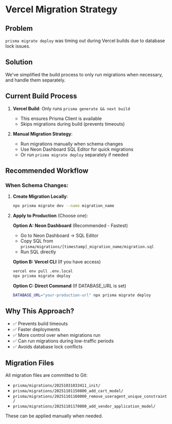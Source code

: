 # Vercel Migration Strategy

## Problem
`prisma migrate deploy` was timing out during Vercel builds due to database lock issues.

## Solution
We've simplified the build process to only run migrations when necessary, and handle them separately.

## Current Build Process

1. **Vercel Build**: Only runs `prisma generate && next build`
   - This ensures Prisma Client is available
   - Skips migrations during build (prevents timeouts)

2. **Manual Migration Strategy**:
   - Run migrations manually when schema changes
   - Use Neon Dashboard SQL Editor for quick migrations
   - Or run `prisma migrate deploy` separately if needed

## Recommended Workflow

### When Schema Changes:

1. **Create Migration Locally**:
   ```bash
   npx prisma migrate dev --name migration_name
   ```

2. **Apply to Production** (Choose one):

   **Option A: Neon Dashboard** (Recommended - Fastest)
   - Go to Neon Dashboard → SQL Editor
   - Copy SQL from `prisma/migrations/[timestamp]_migration_name/migration.sql`
   - Run SQL directly

   **Option B: Vercel CLI** (If you have access)
   ```bash
   vercel env pull .env.local
   npx prisma migrate deploy
   ```

   **Option C: Direct Command** (If DATABASE_URL is set)
   ```bash
   DATABASE_URL="your-production-url" npx prisma migrate deploy
   ```

## Why This Approach?

- ✅ Prevents build timeouts
- ✅ Faster deployments
- ✅ More control over when migrations run
- ✅ Can run migrations during low-traffic periods
- ✅ Avoids database lock conflicts

## Migration Files

All migration files are committed to Git:
- `prisma/migrations/20251031033411_init/`
- `prisma/migrations/20251101150800_add_cart_model/`
- `prisma/migrations/20251101160000_remove_useragent_unique_constraint/`
- `prisma/migrations/20251101170000_add_vendor_application_model/`

These can be applied manually when needed.

